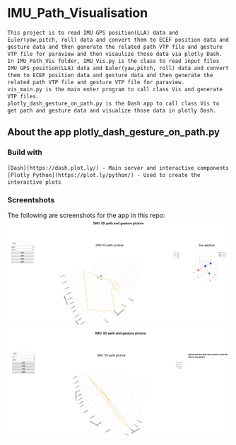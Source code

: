 # IMU_Path_Visualisation
    This project is to read IMU GPS position(LLA) data and Euler(yaw,pitch, roll) data and convert them to ECEF position data and gesture data and then generate the related path VTP file and gesture VTP file for paraview and then visaulize those data via plotly Dash.
    In IMU_Path_Vis folder, IMU_Vis.py is the class to read input files IMU GPS position(LLA) data and Euler(yaw,pitch, roll) data and convert them to ECEF position data and gesture data and then generate the related path VTP file and gesture VTP file for paraview.
    vis_main.py is the main enter program to call class Vis and generate VTP files.
    plotly_dash_gesture_on_path.py is the Dash app to call class Vis to get path and gesture data and visualize those data in plotly Dash.

## About the app plotly_dash_gesture_on_path.py

### Build with
    [Dash](https://dash.plot.ly/) - Main server and interactive components
    [Plotly Python](https://plot.ly/python/) - Used to create the interactive plots
    
### Screentshots
The following are screenshots for the app in this repo:
![](https://github.com/LizzieDeng/IMU_Path_Visualisation/blob/master/Screenshots/picture1.png)
![](https://github.com/LizzieDeng/IMU_Path_Visualisation/blob/master/Screenshots/picture2.png)
